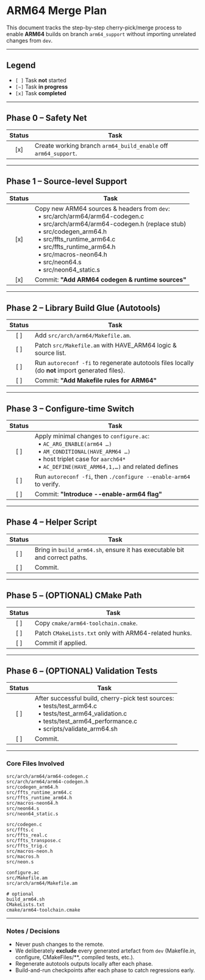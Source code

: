 # ARM64 Merge Plan

This document tracks the step-by-step cherry-pick/merge process to enable **ARM64** builds on branch `arm64_support` without importing unrelated changes from `dev`.

---
## Legend
- `[ ]`  Task **not** started
- `[~]`  Task **in progress**
- `[x]`  Task **completed**

---
## Phase 0 – Safety Net
| Status | Task |
|:------:|------|
| [x] | Create working branch `arm64_build_enable` off `arm64_support`. |

---
## Phase 1 – Source-level Support
| Status | Task |
|:------:|------|
| [x] | Copy new ARM64 sources & headers from `dev`:<br/>&nbsp;&nbsp;• src/arch/arm64/arm64-codegen.c<br/>&nbsp;&nbsp;• src/arch/arm64/arm64-codegen.h (replace stub)<br/>&nbsp;&nbsp;• src/codegen_arm64.h<br/>&nbsp;&nbsp;• src/ffts_runtime_arm64.c<br/>&nbsp;&nbsp;• src/ffts_runtime_arm64.h<br/>&nbsp;&nbsp;• src/macros-neon64.h<br/>&nbsp;&nbsp;• src/neon64.s<br/>&nbsp;&nbsp;• src/neon64_static.s |
| [x] | Commit: **"Add ARM64 codegen & runtime sources"** |

---
## Phase 2 – Library Build Glue (Autotools)
| Status | Task |
|:------:|------|
| [ ] | Add `src/arch/arm64/Makefile.am`. |
| [ ] | Patch `src/Makefile.am` with HAVE_ARM64 logic & source list. |
| [ ] | Run `autoreconf -fi` to regenerate autotools files locally (do **not** import generated files). |
| [ ] | Commit: **"Add Makefile rules for ARM64"** |

---
## Phase 3 – Configure-time Switch
| Status | Task |
|:------:|------|
| [ ] | Apply minimal changes to `configure.ac`:<br/>&nbsp;&nbsp;• `AC_ARG_ENABLE(arm64 …)`<br/>&nbsp;&nbsp;• `AM_CONDITIONAL(HAVE_ARM64 …)`<br/>&nbsp;&nbsp;• host triplet case for `aarch64*`<br/>&nbsp;&nbsp;• `AC_DEFINE(HAVE_ARM64,1,…)` and related defines |
| [ ] | Run `autoreconf -fi`, then `./configure --enable-arm64` to verify. |
| [ ] | Commit: **"Introduce --enable-arm64 flag"** |

---
## Phase 4 – Helper Script
| Status | Task |
|:------:|------|
| [ ] | Bring in `build_arm64.sh`, ensure it has executable bit and correct paths. |
| [ ] | Commit. |

---
## Phase 5 – (OPTIONAL) CMake Path
| Status | Task |
|:------:|------|
| [ ] | Copy `cmake/arm64-toolchain.cmake`. |
| [ ] | Patch `CMakeLists.txt` only with ARM64-related hunks. |
| [ ] | Commit if applied. |

---
## Phase 6 – (OPTIONAL) Validation Tests
| Status | Task |
|:------:|------|
| [ ] | After successful build, cherry-pick test sources:<br/>&nbsp;&nbsp;• tests/test_arm64.c<br/>&nbsp;&nbsp;• tests/test_arm64_validation.c<br/>&nbsp;&nbsp;• tests/test_arm64_performance.c<br/>&nbsp;&nbsp;• scripts/validate_arm64.sh |
| [ ] | Commit.

---
### Core Files Involved
```
src/arch/arm64/arm64-codegen.c
src/arch/arm64/arm64-codegen.h
src/codegen_arm64.h
src/ffts_runtime_arm64.c
src/ffts_runtime_arm64.h
src/macros-neon64.h
src/neon64.s
src/neon64_static.s

src/codegen.c
src/ffts.c
src/ffts_real.c
src/ffts_transpose.c
src/ffts_trig.c
src/macros-neon.h
src/macros.h
src/neon.s

configure.ac
src/Makefile.am
src/arch/arm64/Makefile.am

# optional
build_arm64.sh
CMakeLists.txt
cmake/arm64-toolchain.cmake
```

---
### Notes / Decisions
* Never push changes to the remote.
* We deliberately **exclude** every generated artefact from `dev` (Makefile.in, configure, CMakeFiles/**, compiled tests, etc.).
* Regenerate autotools outputs locally after each phase.
* Build-and-run checkpoints after each phase to catch regressions early. 